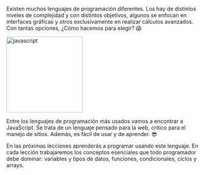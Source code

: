 Existen muchos lenguajes de programación diferentes. Los hay de distintos niveles de complejidad y con distintos objetivos, algunos se enfocan en interfaces gráficas y otros exclusivamente en realizar cálculos avanzados. Con tantas opciones, ¿Cómo hacemos para elegir? :scream:

<img src="https://upload.wikimedia.org/wikipedia/commons/thumb/9/99/Unofficial_JavaScript_logo_2.svg/1200px-Unofficial_JavaScript_logo_2.svg.png" alt="javascript" width="200" height="200">

Entre los lenguajes de programación más usados vamos a encontrar a JavaScript. Se trata de un lenguaje pensado para la web, crítico para el manejo de sitios. Además, es fácil de usar y de aprender.
 :sunglasses:

En las próximas lecciones aprenderás a programar usando este lenguaje. En cada lección trabajaremos los conceptos esenciales que todo programador debe dominar: variables y tipos de datos, funciones, condicionales, ciclos y arrays.